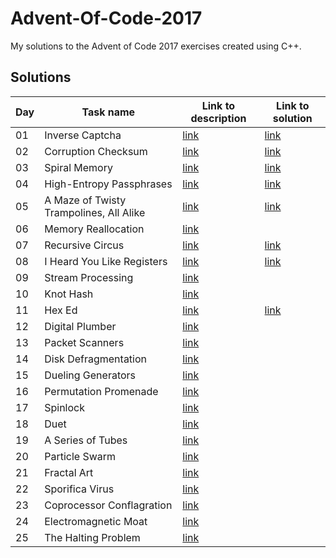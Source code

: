 # Advent-Of-Code-2017
My solutions to the Advent of Code 2017 exercises created using C++.

## Solutions

| Day | Task name                                   | Link to description                           | Link to solution        |
|-----|---------------------------------------------|-----------------------------------------------|-------------------------|
|  01 | Inverse Captcha                             | [link](https://adventofcode.com/2017/day/1)   | [link](solutions/day01) |
|  02 | Corruption Checksum                         | [link](https://adventofcode.com/2017/day/2)   | [link](solutions/day02) |
|  03 | Spiral Memory                               | [link](https://adventofcode.com/2017/day/3)   | [link](solutions/day03) |
|  04 | High-Entropy Passphrases                    | [link](https://adventofcode.com/2017/day/4)   | [link](solutions/day04) |
|  05 | A Maze of Twisty Trampolines, All Alike     | [link](https://adventofcode.com/2017/day/5)   | [link](solutions/day05) |
|  06 | Memory Reallocation                         | [link](https://adventofcode.com/2017/day/6)   |                         |
|  07 | Recursive Circus                            | [link](https://adventofcode.com/2017/day/7)   | [link](solutions/day07) |
|  08 | I Heard You Like Registers                  | [link](https://adventofcode.com/2017/day/8)   | [link](solutions/day08) |
|  09 | Stream Processing                           | [link](https://adventofcode.com/2017/day/9)   |                         |
|  10 | Knot Hash                                   | [link](https://adventofcode.com/2017/day/10)  |                         |
|  11 | Hex Ed                                      | [link](https://adventofcode.com/2017/day/11)  | [link](solutions/day11) |
|  12 | Digital Plumber                             | [link](https://adventofcode.com/2017/day/12)  |                         |
|  13 | Packet Scanners                             | [link](https://adventofcode.com/2017/day/13)  |                         |
|  14 | Disk Defragmentation                        | [link](https://adventofcode.com/2017/day/14)  |                         |
|  15 | Dueling Generators                          | [link](https://adventofcode.com/2017/day/15)  |                         |
|  16 | Permutation Promenade                       | [link](https://adventofcode.com/2017/day/16)  |                         |
|  17 | Spinlock                                    | [link](https://adventofcode.com/2017/day/17)  |                         |
|  18 | Duet                                        | [link](https://adventofcode.com/2017/day/18)  |                         |
|  19 | A Series of Tubes                           | [link](https://adventofcode.com/2017/day/19)  |                         |
|  20 | Particle Swarm                              | [link](https://adventofcode.com/2017/day/20)  |                         |
|  21 | Fractal Art                                 | [link](https://adventofcode.com/2017/day/21)  |                         |
|  22 | Sporifica Virus                             | [link](https://adventofcode.com/2017/day/22)  |                         |
|  23 | Coprocessor Conflagration                   | [link](https://adventofcode.com/2017/day/23)  |                         |
|  24 | Electromagnetic Moat                        | [link](https://adventofcode.com/2017/day/24)  |                         |
|  25 | The Halting Problem                         | [link](https://adventofcode.com/2017/day/25)  |                         |